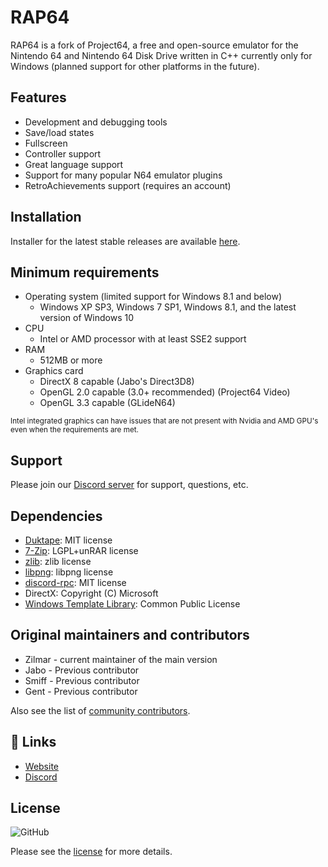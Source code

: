 # RAP64

RAP64 is a fork of Project64, a free and open-source emulator for the Nintendo 64 and Nintendo 64 Disk Drive written in C++ currently only for Windows (planned support for other platforms in the future).

## Features

- Development and debugging tools
- Save/load states
- Fullscreen
- Controller support
- Great language support
- Support for many popular N64 emulator plugins
- RetroAchievements support (requires an account)

## Installation

Installer for the latest stable releases are available [here](hhttps://retroachievements.org/download.php#rap64).

## Minimum requirements

* Operating system (limited support for Windows 8.1 and below)
  * Windows XP SP3, Windows 7 SP1, Windows 8.1, and the latest version of Windows 10
* CPU
  * Intel or AMD processor with at least SSE2 support
* RAM
  * 512MB or more
* Graphics card
  * DirectX 8 capable (Jabo's Direct3D8)
  * OpenGL 2.0 capable (3.0+ recommended) (Project64 Video)
  * OpenGL 3.3 capable (GLideN64)

<sub>Intel integrated graphics can have issues that are not present with Nvidia and AMD GPU's even when the requirements are met.</sub>

## Support

Please join our [Discord server](https://discord.gg/dq2E4hE) for support, questions, etc.

## Dependencies

- [Duktape](https://duktape.org/): MIT license
- [7-Zip](https://7-zip.org/): LGPL+unRAR license
- [zlib](https://zlib.net/): zlib license
- [libpng](http://libpng.org/pub/png/libpng.html): libpng license
- [discord-rpc](https://github.com/discord/discord-rpc): MIT license
- DirectX: Copyright (C) Microsoft
- [Windows Template Library](https://wtl.sourceforge.io/): Common Public License

## Original maintainers and contributors

- Zilmar - current maintainer of the main version
- Jabo - Previous contributor
- Smiff - Previous contributor
- Gent - Previous contributor

Also see the list of [community contributors](https://github.com/project64/project64/contributors).

## 🔗 Links
- [Website](https://retroachievements.org/)
- [Discord](https://discord.gg/dq2E4hE)

## License

![GitHub](https://img.shields.io/github/license/project64/project64)

Please see the [license](./license.md) for more details.
